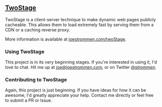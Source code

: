 ## [TwoStage](http://joestrommen.com/twoStage)

TwoStage is a client-server technique to make dynamic web pages publicly cacheable.  This allows them to load extremely fast by serving them from a CDN or a caching reverse proxy.

More information is available at [joestrommen.com/twoStage](http://www.joestrommen.com/twoStage).

### Using TwoStage

This project is in its very beginning stages.  If you're interested in using it, I'd love to chat.  Hit me up at [joe@joestrommen.com](mailto:joe@joestrommen.com), or on Twitter [@strommen](https://twitter.com/strommen).

### Contributing to TwoStage

Again, this project is just beginning.  If you have ideas for how it can be awesome, I'd greatly appreciate your help.  Contact me directly or feel free to submit a PR or Issue.
